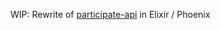 WIP: Rewrite of [participate-api](https://github.com/oliverbarnes/participate-api) in Elixir / Phoenix
